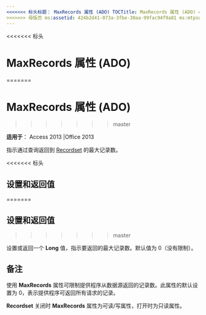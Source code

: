 ```yaml
---
<<<<<<< 标头标题： MaxRecords 属性 (ADO) TOCTitle: MaxRecords 属性 (ADO) === 标题： MaxRecords 属性 (ADO) TOCTitle: MaxRecords 属性 (ADO)
>>>>>>> 母版页 ms:assetid: 424b2d41-073a-3fbe-30aa-99fac94f9a81 ms:mtpsurl: https://msdn.microsoft.com/library/JJ249195(v=office.15) ms:contentKeyID: 48544475 ms.date: 09/18/2015 mtps_version: office.15.aspx
---
```


<<<<<<< 标头
# <a name="maxrecords-property-ado"></a>MaxRecords 属性 (ADO)
=======
# <a name="maxrecords-property-ado"></a>MaxRecords 属性 (ADO)
>>>>>>> master


**适用于**： Access 2013 |Office 2013

指示通过查询返回到 [Recordset](recordset-object-ado.md) 的最大记录数。

<<<<<<< 标头
## <a name="settings-and-return-values"></a>设置和返回值
=======
## <a name="settings-and-return-values"></a>设置和返回值
>>>>>>> master

设置或返回一个 **Long** 值，指示要返回的最大记录数。默认值为 0（没有限制）。

## <a name="remarks"></a>备注

使用 **MaxRecords** 属性可限制提供程序从数据源返回的记录数。此属性的默认设置为 0，表示提供程序可返回所有请求的记录。

**Recordset** 关闭时 **MaxRecords** 属性为可读/写属性，打开时为只读属性。

